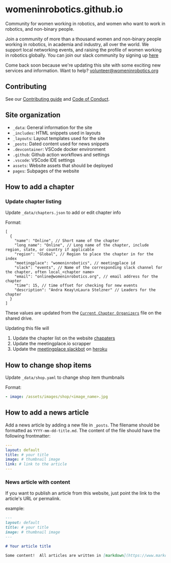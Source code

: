 # womeninrobotics.github.io

Community for women working in robotics, and women who want to work in robotics, and non-binary people.

Join a community of more than a thousand women and non-binary people working in robotics, in academia and industry, all over the world. We support local networking events, and raising the profile of women working in robotics globally. You can join our slack community by signing up [here](https://forms.gle/RKRNpKYWA2smGW2c9)

Come back soon because we're updating this site with some exciting new services and information. Want to help? volunteer@womeninrobotics.org

## Contributing

See our [Contributing guide](CONTRIBUTING.md) and [Code of Conduct](CODE_OF_CONDUCT.md).

## Site organization

* `_data`: General information for the site
* `_includes`: HTML snippets used in layouts
* `_layouts`: Layout templates used for the site
* `_posts`: Dated content used for news snippets
* `.devcontainer`: VSCode docker environment
* `.github`: Github action workflows and settings
* `.vscode`: VSCode IDE settings
* `assets`: Website assets that should be deployed
* `pages`: Subpages of the website

## How to add a chapter

### Update chapter listing

Update `_data/chapters.json` to add or edit chapter info

Format:

```jsonc
[
  {
    "name": "Online", // Short name of the chapter
    "long_name": "Online", // Long name of the chapter, include region, state, or country if applicable
    "region": "Global", // Region to place the chapter in for the index
    "meetingplace": "womeninrobotics", // meetingplace id
    "slack": "events", // Name of the corresponding slack channel for the chapter, often local_<chapter name>
    "email": "online@womeninrobotics.org", // email address for the chapter
    "time": 15, // time offset for checking for new events
    "description": "Andra Keay\nLaura Stelzner" // Leaders for the chapter
  }
]
```

These values are updated from the [`Current Chapter Organizers`](https://docs.google.com/spreadsheets/d/1Z9iAIqHjX-nGQ3G9jNqXhYdm38QD7I1HmJVSlmf_d-E/edit?usp=sharing) file on the shared drive.

Updating this file will

1. Update the chapter list on the website [chapaters](https://www.womeninrobotics.org/chapters/)
2. Update the meetingplace.io scrapper
3. Update the [meetingplace slackbot](https://github.com/womeninrobotics/meetingplace-slack-bot) on [heroku](https://dashboard.heroku.com/apps/meetingplace-slack-bot
)

## How to change shop items

Update `_data/shop.yaml` to change shop item thumbnails

Format:

```yaml
- image: /assets/images/shop/<image_name>.jpg
```

## How to add a news article

Add a news article by adding a new file in `_posts`.   The filename should be formatted as `YYYY-mm-dd-title.md`.  The content of the file should have the following frontmatter:

```yaml
---
layout: default
title: # your title
image: # thumbnail image
link: # link to the article
---
```

### News article with content

If you want to publish an article from this website, just point the link to the article's URL or permalink.

example:

```md
---
layout: default
title: # your title
image: # thumbnail image
---

# Your article title

Some content!  All articles are written in [markdown](https://www.markdownguide.org/)
```
